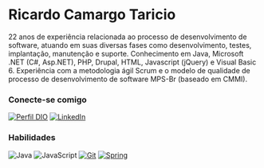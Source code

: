 # Ricardo Camargo Taricio

22 anos de experiência relacionada ao processo de desenvolvimento de software, atuando em suas diversas fases como desenvolvimento, testes, implantação, manutenção e suporte. Conhecimento em Java, Microsoft .NET (C#, Asp.NET), PHP, Drupal, HTML, Javascript (jQuery) e Visual Basic 6. Experiência com a metodologia ágil Scrum e o modelo de qualidade de processo de desenvolvimento de software MPS-Br (baseado em CMMI).
### Conecte-se comigo

[![Perfil DIO](https://img.shields.io/badge/-Meu%20Perfil%20na%20DIO-30A3DC?style=for-the-badge)](https://web.dio.me/users/ricardotaricio/)
[![LinkedIn](https://img.shields.io/badge/-LinkedIn-000?style=for-the-badge&logo=linkedin&logoColor=30A3DC)](https://www.linkedin.com/in/ricardotaricio/)

### Habilidades

![Java](https://img.shields.io/badge/Java-000?style=for-the-badge&logo=java)
![JavaScript](https://img.shields.io/badge/JavaScript-000?style=for-the-badge&logo=javascript&logoColor=30A3DC)
[![Git](https://img.shields.io/badge/Git-000?style=for-the-badge&logo=git&logoColor=E94D5F)](https://git-scm.com/doc)
[![Spring](https://img.shields.io/badge/Spring-000?style=for-the-badge&logo=spring)](https://docs.github.com/)
